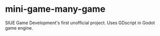 # mini-game-many-game
SIUE Game Development's first unofficial project. Uses GDscript in Godot game engine.
